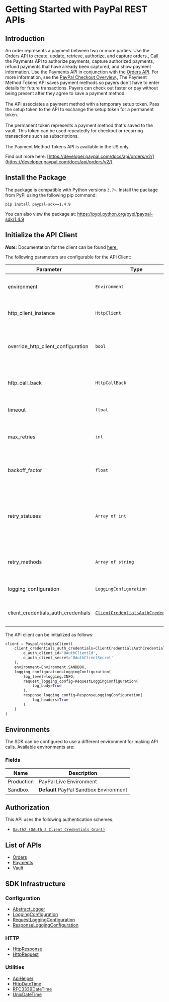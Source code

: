 
# Getting Started with PayPal REST APIs

## Introduction

An order represents a payment between two or more parties. Use the Orders API to create, update, retrieve, authorize, and capture orders., Call the Payments API to authorize payments, capture authorized payments, refund payments that have already been captured, and show payment information. Use the Payments API in conjunction with the <a href="/docs/api/orders/v2/">Orders API</a>. For more information, see the <a href="/docs/checkout/">PayPal Checkout Overview</a>., The Payment Method Tokens API saves payment methods so payers don't have to enter details for future transactions. Payers can check out faster or pay without being present after they agree to save a payment method.<br><br>The API associates a payment method with a temporary setup token. Pass the setup token to the API to exchange the setup token for a permanent token.<br><br>The permanent token represents a payment method that's saved to the vault. This token can be used repeatedly for checkout or recurring transactions such as subscriptions.<br><br>The Payment Method Tokens API is available in the US only.

Find out more here: [https://developer.paypal.com/docs/api/orders/v2/](https://developer.paypal.com/docs/api/orders/v2/)

## Install the Package

The package is compatible with Python versions `3.7+`.
Install the package from PyPi using the following pip command:

```bash
pip install paypal-sdk==1.4.9
```

You can also view the package at:
https://pypi.python.org/pypi/paypal-sdk/1.4.9

## Initialize the API Client

**_Note:_** Documentation for the client can be found [here.](https://www.github.com/tahaali2000/paypal-python-sdk/tree/1.4.9/doc/client.md)

The following parameters are configurable for the API Client:

| Parameter | Type | Description |
|  --- | --- | --- |
| environment | `Environment` | The API environment. <br> **Default: `Environment.SANDBOX`** |
| http_client_instance | `HttpClient` | The Http Client passed from the sdk user for making requests |
| override_http_client_configuration | `bool` | The value which determines to override properties of the passed Http Client from the sdk user |
| http_call_back | `HttpCallBack` | The callback value that is invoked before and after an HTTP call is made to an endpoint |
| timeout | `float` | The value to use for connection timeout. <br> **Default: 60** |
| max_retries | `int` | The number of times to retry an endpoint call if it fails. <br> **Default: 0** |
| backoff_factor | `float` | A backoff factor to apply between attempts after the second try. <br> **Default: 2** |
| retry_statuses | `Array of int` | The http statuses on which retry is to be done. <br> **Default: [408, 413, 429, 500, 502, 503, 504, 521, 522, 524, 408, 413, 429, 500, 502, 503, 504, 521, 522, 524]** |
| retry_methods | `Array of string` | The http methods on which retry is to be done. <br> **Default: ['GET', 'PUT', 'GET', 'PUT']** |
| logging_configuration | [`LoggingConfiguration`](https://www.github.com/tahaali2000/paypal-python-sdk/tree/1.4.9/doc/logging-configuration.md) | The SDK logging configuration for API calls |
| client_credentials_auth_credentials | [`ClientCredentialsAuthCredentials`](https://www.github.com/tahaali2000/paypal-python-sdk/tree/1.4.9/doc/auth/oauth-2-client-credentials-grant.md) | The credential object for OAuth 2 Client Credentials Grant |

The API client can be initialized as follows:

```python
client = PaypalrestapisClient(
    client_credentials_auth_credentials=ClientCredentialsAuthCredentials(
        o_auth_client_id='OAuthClientId',
        o_auth_client_secret='OAuthClientSecret'
    ),
    environment=Environment.SANDBOX,
    logging_configuration=LoggingConfiguration(
        log_level=logging.INFO,
        request_logging_config=RequestLoggingConfiguration(
            log_body=True
        ),
        response_logging_config=ResponseLoggingConfiguration(
            log_headers=True
        )
    )
)
```

## Environments

The SDK can be configured to use a different environment for making API calls. Available environments are:

### Fields

| Name | Description |
|  --- | --- |
| Production | PayPal Live Environment |
| Sandbox | **Default** PayPal Sandbox Environment |

## Authorization

This API uses the following authentication schemes.

* [`Oauth2 (OAuth 2 Client Credentials Grant)`](https://www.github.com/tahaali2000/paypal-python-sdk/tree/1.4.9/doc/auth/oauth-2-client-credentials-grant.md)

## List of APIs

* [Orders](https://www.github.com/tahaali2000/paypal-python-sdk/tree/1.4.9/doc/controllers/orders.md)
* [Payments](https://www.github.com/tahaali2000/paypal-python-sdk/tree/1.4.9/doc/controllers/payments.md)
* [Vault](https://www.github.com/tahaali2000/paypal-python-sdk/tree/1.4.9/doc/controllers/vault.md)

## SDK Infrastructure

### Configuration

* [AbstractLogger](https://www.github.com/tahaali2000/paypal-python-sdk/tree/1.4.9/doc/abstract-logger.md)
* [LoggingConfiguration](https://www.github.com/tahaali2000/paypal-python-sdk/tree/1.4.9/doc/logging-configuration.md)
* [RequestLoggingConfiguration](https://www.github.com/tahaali2000/paypal-python-sdk/tree/1.4.9/doc/request-logging-configuration.md)
* [ResponseLoggingConfiguration](https://www.github.com/tahaali2000/paypal-python-sdk/tree/1.4.9/doc/response-logging-configuration.md)

### HTTP

* [HttpResponse](https://www.github.com/tahaali2000/paypal-python-sdk/tree/1.4.9/doc/http-response.md)
* [HttpRequest](https://www.github.com/tahaali2000/paypal-python-sdk/tree/1.4.9/doc/http-request.md)

### Utilities

* [ApiHelper](https://www.github.com/tahaali2000/paypal-python-sdk/tree/1.4.9/doc/api-helper.md)
* [HttpDateTime](https://www.github.com/tahaali2000/paypal-python-sdk/tree/1.4.9/doc/http-date-time.md)
* [RFC3339DateTime](https://www.github.com/tahaali2000/paypal-python-sdk/tree/1.4.9/doc/rfc3339-date-time.md)
* [UnixDateTime](https://www.github.com/tahaali2000/paypal-python-sdk/tree/1.4.9/doc/unix-date-time.md)

